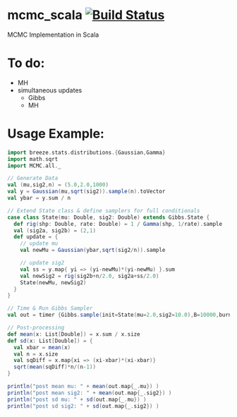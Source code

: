 # mcmc_scala [![Build Status](https://travis-ci.org/luiarthur/mcmc_scala.svg?branch=master)](https://travis-ci.org/luiarthur/mcmc_scala)
MCMC Implementation in Scala

# To do:
- MH
- simultaneous updates
    - Gibbs
    - MH

# Usage Example:
```scala
import breeze.stats.distributions.{Gaussian,Gamma}
import math.sqrt
import MCMC.all._

// Generate Data
val (mu,sig2,n) = (5.0,2.0,1000)
val y = Gaussian(mu,sqrt(sig2)).sample(n).toVector
val ybar = y.sum / n

// Extend State class & define samplers for full conditionals
case class State(mu: Double, sig2: Double) extends Gibbs.State {
  def rig(shp: Double, rate: Double) = 1 / Gamma(shp, 1/rate).sample
  val (sig2a, sig2b) = (2,1)
  def update = {
    // update mu
    val newMu = Gaussian(ybar,sqrt(sig2/n)).sample

    // update sig2
    val ss = y.map{ yi => (yi-newMu)*(yi-newMu) }.sum
    val newSig2 = rig(sig2b+n/2.0, sig2a+ss/2.0)
    State(newMu, newSig2)
  }
}

// Time & Run Gibbs Sampler
val out = timer {Gibbs.sample(init=State(mu=2.0,sig2=10.0),B=10000,burn=1000)}

// Post-processing
def mean(x: List[Double]) = x.sum / x.size
def sd(x: List[Double]) = {
  val xbar = mean(x)
  val n = x.size
  val sqDiff = x.map{xi => (xi-xbar)*(xi-xbar)}
  sqrt(mean(sqDiff)*n/(n-1))
}

println("post mean mu: " + mean(out.map{_.mu}) )
println("post mean sig2: " + mean(out.map{_.sig2}) )
println("post sd mu: " + sd(out.map{_.mu}) )
println("post sd sig2: " + sd(out.map{_.sig2}) )
```
